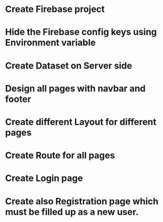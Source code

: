 # Create Firebase project
# Hide the Firebase config keys using Environment variable
# Create Dataset on Server side
# Design all pages with navbar and footer
# Create different Layout for different pages
# Create Route for all pages
# Create Login page
# Create also Registration page which must be filled up as a new user.